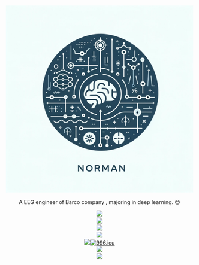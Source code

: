 <div align="center"> <img alt="" src="2.png" width="500" height="500" /> </div>
<div align="center"><p>A EEG engineer of Barco company </a>, majoring in deep learning. 😊
</p></div>
<div align= "center"> <img src="https://profile-counter.glitch.me/Norman-GM/count.svg" /> </div>
<div align="center"><img height="137px" src="https://readme-stats-norman-gms-projects.vercel.app/api?username=Norman-GM&count_private=true&hide_title=true&hide_border=true&show_icons=true&line_height=21&theme=tokyonight" /> </div>


<div align="center"> <img src="https://readme-stats-norman-gms-projects.vercel.app/api/top-langs/?username=Norman-GM&theme=tokyonight"&hide_title=true &layout=compact/> </div>
<div align="center"> <img src="https:/readme-stats-norman-gms-projects.vercel.app/?username=Norman-GM" /> </div>
<div align="center" > <img src="https://img.shields.io/badge/python-oringe?style=flat-square&logo=python&color=white" /><a href="https://996.icu"><img src="https://img.shields.io/badge/link-996.icu-red.svg" alt="996.icu" /></a></div>

<div align="center"> <img src="https://github-readme-streak-stats.herokuapp.com/?user=Norman-GM" /> </div>

<div align="center"> <img src="https://github-readme-activity-graph.vercel.app/graph?username=Norman-GM&theme=react-dark" /> </div>

